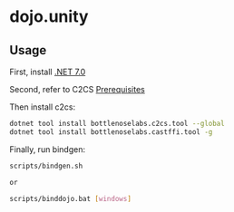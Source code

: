 # dojo.unity

## Usage

First, install [.NET 7.0](https://dotnet.microsoft.com/en-us/download/dotnet/7.0)

Second, refer to C2CS [Prerequisites](github.com/bottlenoselabs/c2cs/blob/main/docs/README.md#prerequisites)


Then install c2cs:

```sh
dotnet tool install bottlenoselabs.c2cs.tool --global
dotnet tool install bottlenoselabs.castffi.tool -g
```

Finally, run bindgen:

```sh
scripts/bindgen.sh

or 

scripts/binddojo.bat [windows]
```
